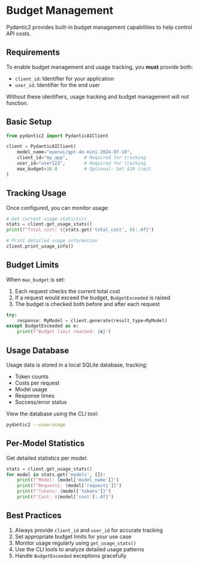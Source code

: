 # Budget Management

Pydantic2 provides built-in budget management capabilities to help control API costs.

## Requirements

To enable budget management and usage tracking, you **must** provide both:
- `client_id`: Identifier for your application
- `user_id`: Identifier for the end user

Without these identifiers, usage tracking and budget management will not function.

## Basic Setup

```python
from pydantic2 import PydanticAIClient

client = PydanticAIClient(
    model_name="openai/gpt-4o-mini-2024-07-18",
    client_id="my_app",      # Required for tracking
    user_id="user123",       # Required for tracking
    max_budget=10.0          # Optional: Set $10 limit
)
```

## Tracking Usage

Once configured, you can monitor usage:

```python
# Get current usage statistics
stats = client.get_usage_stats()
print(f"Total cost: ${stats.get('total_cost', 0):.4f}")

# Print detailed usage information
client.print_usage_info()
```

## Budget Limits

When `max_budget` is set:

1. Each request checks the current total cost
2. If a request would exceed the budget, `BudgetExceeded` is raised
3. The budget is checked both before and after each request

```python
try:
    response: MyModel = client.generate(result_type=MyModel)
except BudgetExceeded as e:
    print(f"Budget limit reached: {e}")
```

## Usage Database

Usage data is stored in a local SQLite database, tracking:

- Token counts
- Costs per request
- Model usage
- Response times
- Success/error status

View the database using the CLI tool:
```bash
pydantic2 --view-usage
```

## Per-Model Statistics

Get detailed statistics per model:

```python
stats = client.get_usage_stats()
for model in stats.get('models', []):
    print(f"Model: {model['model_name']}")
    print(f"Requests: {model['requests']}")
    print(f"Tokens: {model['tokens']}")
    print(f"Cost: ${model['cost']:.4f}")
```

## Best Practices

1. Always provide `client_id` and `user_id` for accurate tracking
2. Set appropriate budget limits for your use case
3. Monitor usage regularly using `get_usage_stats()`
4. Use the CLI tools to analyze detailed usage patterns
5. Handle `BudgetExceeded` exceptions gracefully
